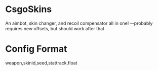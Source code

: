 # CsgoSkins
An aimbot, skin changer, and recoil compensator all in one!
--probably requires new offsets, but should work after that

# Config Format
weapon,skinid,seed,stattrack,float
